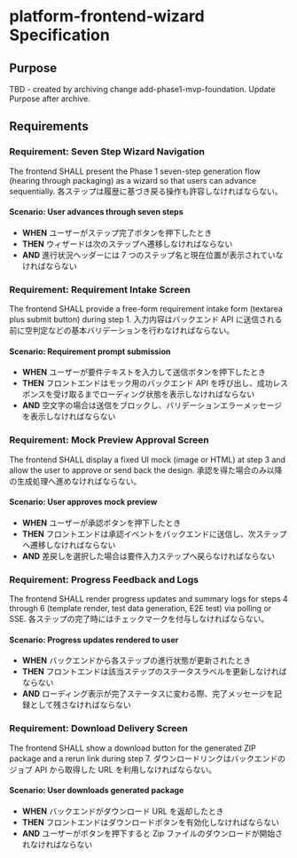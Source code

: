 # platform-frontend-wizard Specification

## Purpose
TBD - created by archiving change add-phase1-mvp-foundation. Update Purpose after archive.
## Requirements
### Requirement: Seven Step Wizard Navigation
The frontend SHALL present the Phase 1 seven-step generation flow (hearing through packaging) as a wizard so that users can advance sequentially. 各ステップは履歴に基づき戻る操作も許容しなければならない。

#### Scenario: User advances through seven steps
- **WHEN** ユーザーがステップ完了ボタンを押下したとき
- **THEN** ウィザードは次のステップへ遷移しなければならない
- **AND** 進行状況ヘッダーには 7 つのステップ名と現在位置が表示されていなければならない

### Requirement: Requirement Intake Screen
The frontend SHALL provide a free-form requirement intake form (textarea plus submit button) during step 1. 入力内容はバックエンド API に送信される前に空判定などの基本バリデーションを行わなければならない。

#### Scenario: Requirement prompt submission
- **WHEN** ユーザーが要件テキストを入力して送信ボタンを押下したとき
- **THEN** フロントエンドはモック用のバックエンド API を呼び出し、成功レスポンスを受け取るまでローディング状態を表示しなければならない
- **AND** 空文字の場合は送信をブロックし、バリデーションエラーメッセージを表示しなければならない

### Requirement: Mock Preview Approval Screen
The frontend SHALL display a fixed UI mock (image or HTML) at step 3 and allow the user to approve or send back the design. 承認を得た場合のみ以降の生成処理へ進めなければならない。

#### Scenario: User approves mock preview
- **WHEN** ユーザーが承認ボタンを押下したとき
- **THEN** フロントエンドは承認イベントをバックエンドに送信し、次ステップへ遷移しなければならない
- **AND** 差戻しを選択した場合は要件入力ステップへ戻らなければならない

### Requirement: Progress Feedback and Logs
The frontend SHALL render progress updates and summary logs for steps 4 through 6 (template render, test data generation, E2E test) via polling or SSE. 各ステップの完了時にはチェックマークを付与しなければならない。

#### Scenario: Progress updates rendered to user
- **WHEN** バックエンドから各ステップの進行状態が更新されたとき
- **THEN** フロントエンドは該当ステップのステータスラベルを更新しなければならない
- **AND** ローディング表示が完了ステータスに変わる際、完了メッセージを記録として残さなければならない

### Requirement: Download Delivery Screen
The frontend SHALL show a download button for the generated ZIP package and a rerun link during step 7. ダウンロードリンクはバックエンドのジョブ API から取得した URL を利用しなければならない。

#### Scenario: User downloads generated package
- **WHEN** バックエンドがダウンロード URL を返却したとき
- **THEN** フロントエンドはダウンロードボタンを有効化しなければならない
- **AND** ユーザーがボタンを押下すると Zip ファイルのダウンロードが開始されなければならない

